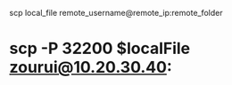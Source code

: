 scp local_file remote_username@remote_ip:remote_folder 
# scp -P 32200 $localFile zourui@10.20.30.40:
